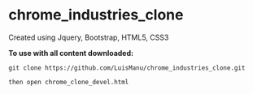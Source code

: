 # chrome_industries_clone
Created using Jquery, Bootstrap, HTML5, CSS3


<strong>To use with all content downloaded:</strong>

	git clone https://github.com/LuisManu/chrome_industries_clone.git
  
  	then open chrome_clone_devel.html
